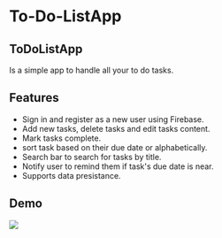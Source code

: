 # To-Do-ListApp

## ToDoListApp 
  Is a simple app to handle all your to do tasks.
  
  ## Features
  - Sign in and register as a new user using Firebase.
  - Add new tasks, delete tasks and edit tasks content.
  - Mark tasks complete.
  - sort task based on their due date or alphabetically.
  - Search bar to search for tasks by title.
  - Notify user to remind them if task's due date is near.
  - Supports data presistance.
  
## Demo
![](ToDoAppDemoy.gif)

